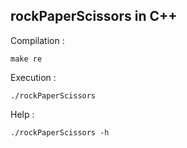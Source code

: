 ## rockPaperScissors in C++

Compilation :

```make re```

Execution :

```./rockPaperScissors```

Help :

```./rockPaperScissors -h```
